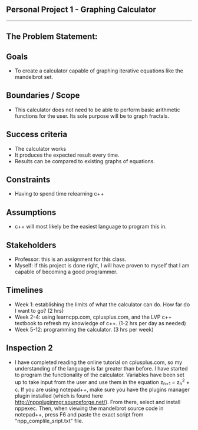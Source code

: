 ## Personal Project 1 - Graphing Calculator 
--------------------------
## The Problem Statement:
## Goals 
- To create a calculator capable of graphing iterative equations like the mandelbrot set. 
## Boundaries / Scope 
- This calculator does not need to be able to perform basic arithmetic functions for the user. Its sole purpose will be to graph fractals. 
## Success criteria
- The calculator works
- It produces the expected result every time.
- Results can be compared to existing graphs of equations.
## Constraints 
- Having to spend time relearning c++ 
## Assumptions 
- c++ will most likely be the easiest language to program this in.
## Stakeholders 
- Professor: this is an assignment for this class.
- Myself: if this project is done right, I will have proven to myself that I am capable of becoming a good programmer.
## Timelines
- Week 1: establishing the limits of what the calculator can do. How far do I want to go? (2 hrs)
- Week 2-4: using learncpp.com, cplusplus.com, and the LVP c++ textbook to refresh my knowledge of c++. (1-2 hrs per day as needed)
- Week 5-12: programming the calculator. (3 hrs per week)

## Inspection 2
- I have completed reading the online tutorial on cplusplus.com, so my understanding of the language is far greater than before. I have started to program the functionality of the calculator. Variables have been set up to take input from the user and use them in the equation z<sub>n+1</sub> = z<sub>n</sub><sup>2</sup> + c. If you are using notepad++, make sure you have the plugins manager plugin installed (which is found here http://npppluginmgr.sourceforge.net/). From there, select and install nppexec. Then, when viewing the mandelbrot source code in notepad++, press F6 and paste the exact script from "npp_complile_sript.txt" file.
